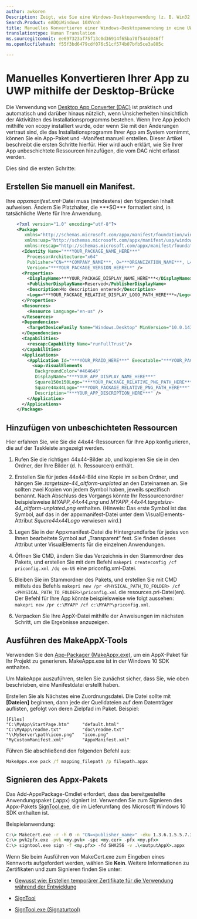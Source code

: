 ```yaml
---
author: awkoren
Description: Zeigt, wie Sie eine Windows-Desktopanwendung (z. B. Win32, WPF und Windows Forms) manuell in eine UWP-App (Universelle Windows-Plattform) konvertieren.
Search.Product: eADQiWindows 10XVcnh
title: Manuelles Konvertieren einer Windows-Desktopanwendung in eine UWP-App (Universelle Windows-Plattform)
translationtype: Human Translation
ms.sourcegitcommit: ee697323af75f13c0d36914f65ba70f544d046ff
ms.openlocfilehash: f55f3bd6479cdf076c51cf574b07bfb5ce3a805c

---
```


# <a name="manually-convert-your-app-to-uwp-using-the-desktop-bridge"></a>Manuelles Konvertieren Ihrer App zu UWP mithilfe der Desktop-Brücke

Die Verwendung von [Desktop App Converter (DAC)](desktop-to-uwp-run-desktop-app-converter.md) ist praktisch und automatisch und darüber hinaus nützlich, wenn Unsicherheiten hinsichtlich der Aktivitäten des Installationsprogramms bestehen. Wenn Ihre App jedoch mithilfe von xcopy installiert wurde, oder wenn Sie mit den Änderungen vertraut sind, die das Installationsprogramm Ihrer App am System vornimmt, können Sie ein App-Paket und -Manifest manuell erstellen. Dieser Artikel beschreibt die ersten Schritte hierfür. Hier wird auch erklärt, wie Sie Ihrer App unbeschichtete Ressourcen hinzufügen, die vom DAC nicht erfasst werden. 

Dies sind die ersten Schritte:

## <a name="create-a-manifest-by-hand"></a>Erstellen Sie manuell ein Manifest.

Ihre _appxmanifest.xml_-Datei muss (mindestens) den folgenden Inhalt aufweisen. Ändern Sie Platzhalter, die \*\*\*SO\*\*\* formatiert sind, in tatsächliche Werte für Ihre Anwendung.

```XML
    <?xml version="1.0" encoding="utf-8"?>
    <Package
       xmlns="http://schemas.microsoft.com/appx/manifest/foundation/windows10"
       xmlns:uap="http://schemas.microsoft.com/appx/manifest/uap/windows10"
       xmlns:rescap="http://schemas.microsoft.com/appx/manifest/foundation/windows10/restrictedcapabilities">
      <Identity Name="***YOUR_PACKAGE_NAME_HERE***"
        ProcessorArchitecture="x64"
        Publisher="CN=***COMPANY_NAME***, O=***ORGANIZATION_NAME***, L=***CITY***, S=***STATE***, C=***COUNTRY***"
        Version="***YOUR_PACKAGE_VERSION_HERE***" />
      <Properties>
        <DisplayName>***YOUR_PACKAGE_DISPLAY_NAME_HERE***</DisplayName>
        <PublisherDisplayName>Reserved</PublisherDisplayName>
        <Description>No description entered</Description>
        <Logo>***YOUR_PACKAGE_RELATIVE_DISPLAY_LOGO_PATH_HERE***</Logo>
      </Properties>
      <Resources>
        <Resource Language="en-us" />
      </Resources>
      <Dependencies>
        <TargetDeviceFamily Name="Windows.Desktop" MinVersion="10.0.14316.0" MaxVersionTested="10.0.14316.0" />
      </Dependencies>
      <Capabilities>
        <rescap:Capability Name="runFullTrust"/>
      </Capabilities>
      <Applications>
        <Application Id="***YOUR_PRAID_HERE***" Executable="***YOUR_PACKAGE_RELATIVE_EXE_PATH_HERE***" EntryPoint="Windows.FullTrustApplication">
          <uap:VisualElements
           BackgroundColor="#464646"
           DisplayName="***YOUR_APP_DISPLAY_NAME_HERE***"
           Square150x150Logo="***YOUR_PACKAGE_RELATIVE_PNG_PATH_HERE***"
           Square44x44Logo="***YOUR_PACKAGE_RELATIVE_PNG_PATH_HERE***"
           Description="***YOUR_APP_DESCRIPTION_HERE***" />
        </Application>
      </Applications>
    </Package>
```

## <a name="add-unplated-assets"></a>Hinzufügen von unbeschichteten Ressourcen

Hier erfahren Sie, wie Sie die 44x44-Ressourcen für Ihre App konfigurieren, die auf der Taskleiste angezeigt werden.

1. Rufen Sie die richtigen 44x44-Bilder ab, und kopieren Sie sie in den Ordner, der Ihre Bilder (d. h. Ressourcen) enthält.

2. Erstellen Sie für jedes 44x44-Bild eine Kopie im selben Ordner, und hängen Sie *.targetsize-44_altform-unplated* an den Dateinamen an. Sie sollten zwei Kopien von jedem Symbol haben, jeweils spezifisch benannt. Nach Abschluss des Vorgangs könnte Ihr Ressourcenordner beispielsweise *MYAPP_44x44.png* und *MYAPP_44x44.targetsize-44_altform-unplated.png* enthalten. (Hinweis: Das erste Symbol ist das Symbol, auf das in der appxmanifest-Datei unter dem VisualElements-Attribut *Square44x44Logo* verwiesen wird.) 

3.  Legen Sie in der Appxmanifest-Datei die Hintergrundfarbe für jedes von Ihnen bearbeitete Symbol auf „Transparent“ fest. Sie finden dieses Attribut unter VisualElements für die einzelnen Anwendungen.

4.  Öffnen Sie CMD, ändern Sie das Verzeichnis in den Stammordner des Pakets, und erstellen Sie mit dem Befehl ```makepri createconfig /cf priconfig.xml /dq en-US``` eine priconfig.xml-Datei.

5.  Bleiben Sie im Stammordner des Pakets, und erstellen Sie mit CMD mittels des Befehls ```makepri new /pr <PHYSICAL_PATH_TO_FOLDER> /cf <PHYSICAL_PATH_TO_FOLDER>\priconfig.xml``` die resources.pri-Datei(en). Der Befehl für Ihre App könnte beispielsweise wie folgt aussehen: ```makepri new /pr c:\MYAPP /cf c:\MYAPP\priconfig.xml```. 

6.  Verpacken Sie Ihre AppX-Datei mithilfe der Anweisungen im nächsten Schritt, um die Ergebnisse anzuzeigen.

## <a name="run-the-makeappx-tool"></a>Ausführen des MakeAppX-Tools

Verwenden Sie den [App-Packager (MakeAppx.exe)](https://msdn.microsoft.com/library/windows/desktop/hh446767(v=vs.85).aspx), um ein AppX-Paket für Ihr Projekt zu generieren. MakeAppx.exe ist in der Windows 10 SDK enthalten. 

Um MakeAppx auszuführen, stellen Sie zunächst sicher, dass Sie, wie oben beschrieben, eine Manifestdatei erstellt haben. 

Erstellen Sie als Nächstes eine Zuordnungsdatei. Die Datei sollte mit **[Dateien]** beginnen, dann jede der Quelldateien auf dem Datenträger auflisten, gefolgt von deren Zielpfad im Paket. Beispiel: 

```
[Files]
"C:\MyApp\StartPage.htm"     "default.html"
"C:\MyApp\readme.txt"        "doc\readme.txt"
"\\MyServer\path\icon.png"   "icon.png"
"MyCustomManifest.xml"       "AppxManifest.xml"
```

Führen Sie abschließend den folgenden Befehl aus: 

```cmd
MakeAppx.exe pack /f mapping_filepath /p filepath.appx
```

## <a name="sign-your-appx-package"></a>Signieren des Appx-Pakets

Das Add-AppxPackage-Cmdlet erfordert, dass das bereitgestellte Anwendungspaket (.appx) signiert ist. Verwenden Sie zum Signieren des Appx-Pakets [SignTool.exe](https://msdn.microsoft.com/library/windows/desktop/aa387764(v=vs.85).aspx), die im Lieferumfang des Microsoft Windows 10 SDK enthalten ist.

Beispielanwendung: 

```cmd
C:\> MakeCert.exe -r -h 0 -n "CN=<publisher_name>" -eku 1.3.6.1.5.5.7.3.3 -pe -sv <my.pvk> <my.cer>
C:\> pvk2pfx.exe -pvk <my.pvk> -spc <my.cer> -pfx <my.pfx>
C:\> signtool.exe sign -f <my.pfx> -fd SHA256 -v .\<outputAppX>.appx
```

Wenn Sie beim Ausführen von MakeCert.exe zum Eingeben eines Kennworts aufgefordert werden, wählen Sie **Kein**. Weitere Informationen zu Zertifikaten und zum Signieren finden Sie unter: 

- [Gewusst wie: Erstellen temporärer Zertifikate für die Verwendung während der Entwicklung](https://msdn.microsoft.com/library/ms733813.aspx)

- [SignTool](https://msdn.microsoft.com/library/windows/desktop/aa387764.aspx)

- [SignTool.exe (Signaturtool)](https://msdn.microsoft.com/library/8s9b9yaz.aspx)




<!--HONumber=Dec16_HO1-->


